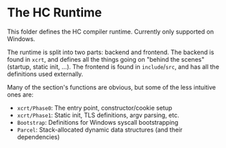 # The HC Runtime

This folder defines the HC compiler runtime.
Currently only supported on Windows.

The runtime is split into two parts: backend and frontend.
The backend is found in ``xcrt``, and defines all the things
going on "behind the scenes" (startup, static init, ...).
The frontend is found in ``include``/``src``, and has all
the definitions used externally.

Many of the section's functions are obvious,
but some of the less intuitive ones are:

- ``xcrt/Phase0``: The entry point, constructor/cookie setup
- ``xcrt/Phase1``: Static init, TLS definitions, argv parsing, etc.
- ``Bootstrap``: Definitions for Windows syscall bootstrapping
- ``Parcel``: Stack-allocated dynamic data structures (and their dependencies)

